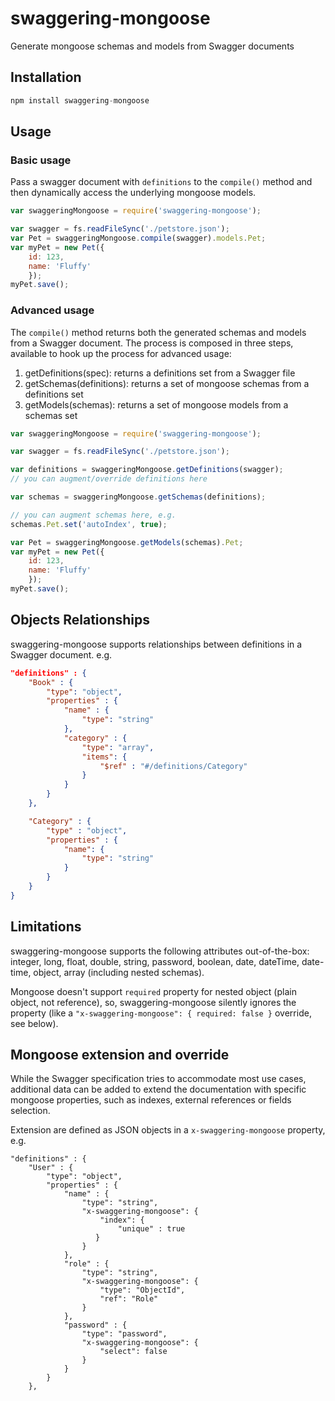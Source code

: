 # swaggering-mongoose

Generate mongoose schemas and models from Swagger documents

## Installation

```js
npm install swaggering-mongoose
```

## Usage

### Basic usage

Pass a swagger document with `definitions` to the `compile()` method and then dynamically access the underlying mongoose models.

```js
var swaggeringMongoose = require('swaggering-mongoose');

var swagger = fs.readFileSync('./petstore.json');
var Pet = swaggeringMongoose.compile(swagger).models.Pet;
var myPet = new Pet({
    id: 123,
    name: 'Fluffy'
    });
myPet.save();
```

### Advanced usage

The `compile()` method returns both the generated schemas and models from a Swagger document. The process is composed in three steps, available to hook up the process for advanced usage:

1. getDefinitions(spec): returns a definitions set from a Swagger file
2. getSchemas(definitions): returns a set of mongoose schemas from a definitions set
3. getModels(schemas): returns a set of mongoose models from a schemas set

```js
var swaggeringMongoose = require('swaggering-mongoose');

var swagger = fs.readFileSync('./petstore.json');

var definitions = swaggeringMongoose.getDefinitions(swagger);
// you can augment/override definitions here

var schemas = swaggeringMongoose.getSchemas(definitions);

// you can augment schemas here, e.g.
schemas.Pet.set('autoIndex', true);

var Pet = swaggeringMongoose.getModels(schemas).Pet;
var myPet = new Pet({
    id: 123,
    name: 'Fluffy'
    });
myPet.save();
```

## Objects Relationships

swaggering-mongoose supports relationships between definitions in a Swagger document. e.g.

```json
"definitions" : {
    "Book" : {
        "type": "object",
        "properties" : {
            "name" : {
                "type": "string"
            },
            "category" : {
                "type": "array",
                "items": {
                    "$ref" : "#/definitions/Category"
                }
            }
        }
    },

    "Category" : {
        "type" : "object",
        "properties" : {
            "name": {
                "type": "string"
            }
        }
    }
}
```

## Limitations

swaggering-mongoose supports the following attributes out-of-the-box: integer, long, float, double, string, password, boolean, date, dateTime, date-time, object, array (including nested schemas).

Mongoose doesn't support `required` property for nested object (plain object, not reference), so, swaggering-mongoose silently ignores the property (like a `"x-swaggering-mongoose": { required: false }` override, see below).

## Mongoose extension and override

While the Swagger specification tries to accommodate most use cases, additional data can be added to extend the documentation with specific mongoose properties, such as indexes, external references or fields selection.

Extension are defined as JSON objects in a `x-swaggering-mongoose` property, e.g.

```
"definitions" : {
    "User" : {
        "type": "object",
        "properties" : {
            "name" : {
                "type": "string",
                "x-swaggering-mongoose": {
                    "index": {
                        "unique" : true
                   }
                }
            },
            "role" : {
                "type": "string",
                "x-swaggering-mongoose": {
                    "type": "ObjectId",
                    "ref": "Role"
                }
            },
            "password" : {
                "type": "password",
                "x-swaggering-mongoose": {
                    "select": false
                }
            }
        }
    },
```



